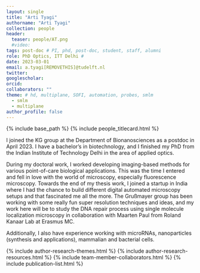```yaml
---
layout: single
title: "Arti Tyagi"
authorname: "Arti Tyagi"
collection: people
header:
  teaser: people/AT.png
  #video:
tags: post-doc # PI, phd, post-doc, student, staff, alumni
role: PhD Optics, ITT Delhi #  
date: 2023-03-01
email: a.tyagi[REMOVETHIS]@tudelft.nl
twitter: 
googlescholar: 
orcid: 
collaborators: ""
theme: # hd, multiplane, SOFI, automation, probes, smlm
  - smlm
  - multiplane
author_profile: false
---
```


{% include base_path %}
{% include people_titlecard.html %}

<p align= "justify">
<!--- Text goes here --->
I joined the KG group at the Department of Bionanosciences as a postdoc in April 2023. I have a bachelor’s in biotechnology, and I finished my PhD from the Indian Institute of Technology Delhi in the area of applied optics.
 
During my doctoral work, I worked developing imaging-based methods for various point-of-care biological applications. This was the time I entered and fell in love with the world of microscopy, especially fluorescence microscopy. Towards the end of my thesis work, I joined a startup in India where I had the chance to build different digital automated microscopy setups and that fascinated me all the more. The Grußmayer group has been working with some really fun super resolution techniques and ideas, and my work here will be to study the DNA repair process using single molecule localization microscopy in collaboration with Maarten Paul from Roland Kanaar Lab at Erasmus MC.
 
Additionally, I also have experience working with microRNAs, nanoparticles (synthesis and applications), mammalian and bacterial cells.

<!--- Text ends here --->

{% include author-research-themes.html %}
{% include author-research-resources.html %}
{% include team-member-collaborators.html %}
{% include publication-list.html %}